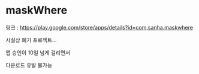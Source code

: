 # maskWhere

링크 : https://play.google.com/store/apps/details?id=com.sanha.maskwhere

사실상 폐기 프로젝트... 

앱 승인이 10일 넘게 걸리면서 

다운로드 유발 불가능 